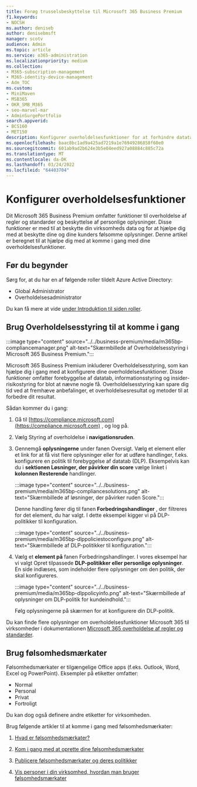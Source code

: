```yaml
---
title: Forøg trusselsbeskyttelse til Microsoft 365 Business Premium
f1.keywords:
- NOCSH
ms.author: deniseb
author: denisebmsft
manager: scotv
audience: Admin
ms.topic: article
ms.service: o365-administration
ms.localizationpriority: medium
ms.collection:
- M365-subscription-management
- M365-identity-device-management
- Adm_TOC
ms.custom:
- MiniMaven
- MSB365
- OKR_SMB_M365
- seo-marvel-mar
- AdminSurgePortfolio
search.appverid:
- BCS160
- MET150
description: Konfigurer overholdelsesfunktioner for at forhindre datatab og hjælpe med at beskytte dine og dine kunders følsomme oplysninger.
ms.openlocfilehash: baac8bc1ad9a425ad7219a1e76949286858f60e0
ms.sourcegitcommit: 601ab9ad2b624e3b5e04eed927a08884c885c72a
ms.translationtype: MT
ms.contentlocale: da-DK
ms.lasthandoff: 03/24/2022
ms.locfileid: "64403704"
---
```

# <a name="set-up-compliance-features"></a>Konfigurer overholdelsesfunktioner

Dit Microsoft 365 Business Premium omfatter funktioner til overholdelse af regler og standarder og beskyttelse af personlige oplysninger. Disse funktioner er med til at beskytte din virksomheds data og for at hjælpe dig med at beskytte dine og dine kunders følsomme oplysninger. Denne artikel er beregnet til at hjælpe dig med at komme i gang med dine overholdelsesfunktioner.

## <a name="before-you-begin"></a>Før du begynder

Sørg for, at du har en af følgende roller tildelt Azure Active Directory:

- Global Administrator
- Overholdelsesadministrator

Du kan få mere at vide [under Introduktion til siden roller](../add-users/admin-roles-page.md).

## <a name="use-compliance-manager-to-get-started"></a>Brug Overholdelsesstyring til at komme i gang

:::image type="content" source="../../business-premium/media/m365bp-compliancemanager.png" alt-text="Skærmbillede af Overholdelsesstyring i Microsoft 365 Business Premium.":::

Microsoft 365 Business Premium inkluderer Overholdelsesstyring, som kan hjælpe dig i gang med at konfigurere dine overholdelsesfunktioner. Disse funktioner omfatter forebyggelse af datatab, informationsstyring og insider-risikostyring for blot at nævne nogle få. Overholdelsesstyring kan spare dig tid ved at fremhæve anbefalinger, et overholdelsesresultat og metoder til at forbedre dit resultat.

Sådan kommer du i gang:

1. Gå til [https://compliance.microsoft.com](https://compliance.microsoft.com) , og log på.

2. Vælg Styring af overholdelse i **navigationsruden**.

3. Gennemgå **oplysningerne** under fanen Oversigt. Vælg et element eller et link for at få vist flere oplysninger eller for at udføre handlinger, f.eks. konfigurere en politik til forebyggelse af datatab (DLP). Eksempelvis kan du i **sektionen Løsninger, der påvirker din score** vælge linket i **kolonnen Resterende** handlinger.

   :::image type="content" source="../../business-premium/media/m365bp-compliancesolutions.png" alt-text="Skærmbillede af løsninger, der påvirker ruden Score.":::

   Denne handling fører dig til fanen **Forbedringshandlinger** , der filtreres for det element, du har valgt. I dette eksempel kigger vi på DLP-politikker til konfiguration.

   :::image type="content" source="../../business-premium/media/m365bp-dlppoliciestoconfigure.png" alt-text="Skærmbillede af DLP-politikker til konfiguration.":::

4. Vælg et **element på** fanen Forbedringshandlinger. I vores eksempel har vi valgt Opret tilpassede **DLP-politikker eller personlige oplysninger**. En side indlæses, som indeholder flere oplysninger om den politik, der skal konfigureres.

   :::image type="content" source="../../business-premium/media/m365bp-dlppolicyinfo.png" alt-text="Skærmbillede af oplysninger om DLP-politik for kundeindhold.":::

   Følg oplysningerne på skærmen for at konfigurere din DLP-politik.

Du kan finde flere oplysninger om overholdelsesfunktioner Microsoft 365 til virksomheder i dokumentationen [Microsoft 365 overholdelse af regler og standarder](../../compliance/index.yml).

## <a name="use-sensitivity-labels"></a>Brug følsomhedsmærkater

Følsomhedsmærkater er tilgængelige Office apps (f.eks. Outlook, Word, Excel og PowerPoint). Eksempler på etiketter omfatter:

- Normal
- Personal
- Privat
- Fortroligt

Du kan dog også definere andre etiketter for virksomheden.

Brug følgende artikler til at komme i gang med følsomhedsmærkater:

1. [Hvad er følsomhedsmærkater?](../../compliance/sensitivity-labels.md)

2. [Kom i gang med at oprette dine følsomhedsmærkater](../../compliance/get-started-with-sensitivity-labels.md)

3. [Publicere følsomhedsmærkater og deres politikker](../../compliance/create-sensitivity-labels.md)

4. [Vis personer i din virksomhed, hvordan man bruger følsomhedsmærkater](https://support.microsoft.com/office/apply-sensitivity-labels-to-your-files-and-email-in-office-2f96e7cd-d5a4-403b-8bd7-4cc636bae0f9)